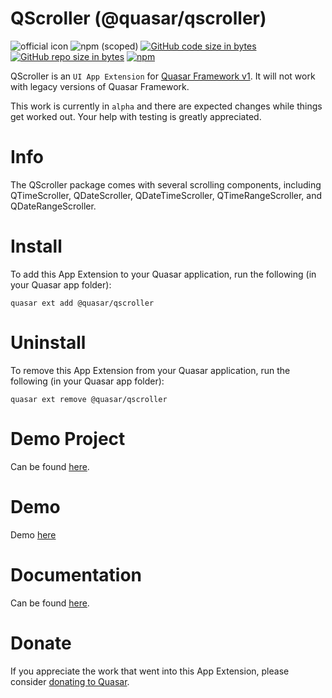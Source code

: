 QScroller (@quasar/qscroller)
===

![official icon](https://img.shields.io/badge/Quasar%201.0-Official%20UI%20App%20Extension-blue.svg)
![npm (scoped)](https://img.shields.io/npm/v/@quasar/quasar-app-extension-qscroller.svg?style=plastic)
[![GitHub code size in bytes](https://img.shields.io/github/languages/code-size/quasarframework/app-extension-qscroller.svg)]()
[![GitHub repo size in bytes](https://img.shields.io/github/repo-size/quasarframework/app-extension-qscroller.svg)]()
[![npm](https://img.shields.io/npm/dt/@quasar/quasar-app-extension-qscroller.svg)](https://www.npmjs.com/package/@quasar/quasar-app-extension-qscroller)

QScroller is an `UI App Extension` for [Quasar Framework v1](https://quasar.dev/). It will not work with legacy versions of Quasar Framework.

This work is currently in `alpha` and there are expected changes while things get worked out. Your help with testing is greatly appreciated.

# Info
The QScroller package comes with several scrolling components, including QTimeScroller, QDateScroller, QDateTimeScroller, QTimeRangeScroller, and QDateRangeScroller.

# Install
To add this App Extension to your Quasar application, run the following (in your Quasar app folder):
```
quasar ext add @quasar/qscroller
```

# Uninstall
To remove this App Extension from your Quasar application, run the following (in your Quasar app folder):
```
quasar ext remove @quasar/qscroller
```

# Demo Project
Can be found [here](https://github.com/quasarframework/app-extension-qscroller/tree/master/demo).

# Demo
Demo [here](https://quasarframework.github.io/app-extension-qscroller/demo)

# Documentation
Can be found [here](https://quasarframework.github.io/app-extension-qscroller/).

# Donate
If you appreciate the work that went into this App Extension, please consider [donating to Quasar](https://donate.quasar.dev).
